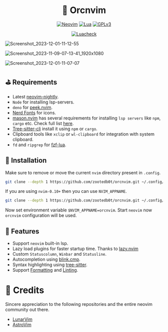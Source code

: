 <h1 dir="auto" align="center">📝 Orcnvim</h1>

<p align="center">
    <a href="https://www.neovim.io"><img alt="Neovim" src="https://img.shields.io/static/v1?label=Neovim&message=nightly&color=brightgreen&style=for-the-badge&logo=neovim" style="max-width:100%"></a>
    <a href="https://www.lua.org/"><img alt="Lua" src="https://img.shields.io/badge/Lua-blue.svg?style=for-the-badge&logo=lua" style="max-width:100%"></a>
    <a href="https://www.gnu.org/licenses/gpl-3.0.en.html" rel="nofollow"><img alt="GPLv3" src="https://img.shields.io/badge/License-GPLv3-blue.svg?style=for-the-badge" style="max-width: 100%;"></a>
</p>
<p align="center">
    <a href="https://github.com/zootedb0t/orcnvim/actions/workflows/luacheck.yml"><img alt="Luacheck" src="https://github.com/zootedb0t/orcnvim/actions/workflows/luacheck.yml/badge.svg" style="max-width:100%"></a>
</p>

![Screenshot_2023-12-01-11-12-55](https://github.com/zootedb0t/orcnvim/assets/62596687/87364748-4b8d-425a-8f5a-7d3484e60197)

![Screenshot_2023-11-09-07-13-41_1920x1080](https://github.com/zootedb0t/orcnvim/assets/62596687/481a9128-a540-428e-b083-725f21c4f4f2)

![Screenshot_2023-12-01-11-07-07](https://github.com/zootedb0t/orcnvim/assets/62596687/4f9ea0fa-bf0e-46fc-9c17-250c3bf7ee5e)

## :golf: Requirements

- Latest [neovim-nightly](https://github.com/neovim/neovim/wiki/Building-Neovim).
- `Node` for installing lsp-servers.
- `deno` for [peek.nvim](https://github.com/toppair/peek.nvim).
- [Nerd Fonts](https://github.com/ryanoasis/nerd-fonts/) for icons.
- [mason.nvim](https://github.com/mason-org/mason.nvim) has several requirements for installing `lsp servers` like `npm`, `cargo` etc. Check full list [here](https://github.com/mason-org/mason.nvim#requirements).
- [Tree-sitter-cli](https://github.com/tree-sitter/tree-sitter/tree/master/cli) install it using `npm` or `cargo`.
- Clipboard tools like `xclip` or `wl-clipboard` for integration with system clipboard.
- `fd` and `ripgrep` for [fzf-lua](https://github.com/ibhagwan/fzf-lua).

## :pushpin: Installation

Make sure to remove or move the current `nvim` directory present in `.config`.

```sh
git clone --depth 1 https://github.com/zootedb0t/orcnvim.git ~/.config/nvim
```

If you are using `nvim-0.10+` then you can use `NVIM_APPNAME`.

```sh
git clone --depth 1 https://github.com/zootedb0t/orcnvim.git ~/.config/orcnvim
```

Now set environment variable `$NVIM_APPNAME=orcnvim`. Start `neovim` now `orcnvim` configuration will be used.

## :scroll: Features

- Support `neovim` built-in lsp.
- Lazy load plugins for faster startup time. Thanks to [lazy.nvim](https://github.com/folke/lazy.nvim/)
- Custom `Statuscolumn`, `Winbar` and `Statusline`.
- Autocompletion using [blink.cmp](https://github.com/Saghen/blink.cmp).
- Syntax highlighting using [tree-sitter](https://github.com/nvim-treesitter/nvim-treesitter).
- Support [Formatting](https://github.com/stevearc/conform.nvim) and [Linting](https://github.com/nvimtools/none-ls.nvim).

# :clap: Credits

Sincere appreciation to the following repositories and the entire neovim community out there.

- [LunarVim](https://github.com/LunarVim/LunarVim/)
- [AstroVim](https://github.com/AstroNvim/AstroNvim)
